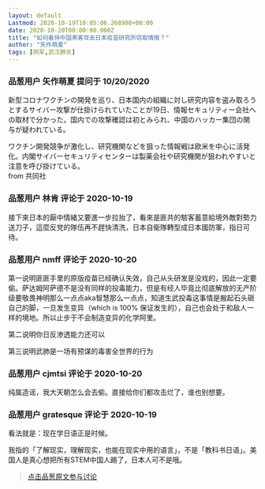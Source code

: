 ```yaml
---
layout: default
Lastmod: 2020-10-19T10:05:06.268908+00:00
date: 2020-10-20T00:00:00.000Z
title: "如何看待中国黑客攻击日本疫苗研究所窃取情报？"
author: "矢作萌夏"
tags: [网军,武汉肺炎]
---
```



### 品葱用户 **矢作萌夏** 提问于 10/20/2020
    
新型コロナワクチンの開発を巡り、日本国内の組織に対し研究内容を盗み取ろうとするサイバー攻撃が仕掛けられていたことが19日、情報セキュリティー会社への取材で分かった。国内での攻撃確認は初とみられ、中国のハッカー集団の関与が疑われている。  
  
ワクチン開発競争が激化し、研究機関などを狙った情報戦は欧米を中心に活発化。内閣サイバーセキュリティセンターは製薬会社や研究機関が狙われやすいと注意を呼び掛けている。  
from 共同社
    
                

### 品葱用户 **林肯** 评论于 2020-10-19
        
接下來日本的厭中情緒又要進一步拉抬了，看來是匪共的駭客蓄意給境外敵對勢力送刀子，這麼反党的隊伍再不趕快清洗，日本自衞隊轉型成日本國防軍，指日可待。
        
                

### 品葱用户 **nmff** 评论于 2020-10-20
        
第一说明匪匪手里的原版疫苗已经确认失效，自己从头研发是没戏的，因此一定要偷。萨达姆阿萨德不是没有同样的投毒能力，但是有经人毕竟比彻底解放的无产阶级要敬畏神明那么一点点aka智慧那么一点点，知道生武投毒这事情是搬起石头砸自己的脚，一旦发生变异（which is 100% 保证发生的），自己也会处于和敌人一样的境地。所以止步于不会制造变异的化学阿里。  
  
第二说明你日反渗透能力还可以  
  
第三说明武肺是一场有预谋的毒害全世界的行为
        
                

### 品葱用户 **cjmtsi** 评论于 2020-10-20
        
纯属造谣，我大天朝怎么会去偷。直接给你们都攻击烂了，谁也别想要。
        
                

### 品葱用户 **gratesque** 评论于 2020-10-19
        
看法就是：现在学日语正是时候。  
  
我指的「了解现实，理解现实，也能在现实中用的语言」，不是「教科书日语」。美国人是真心想把所有STEM中国人踢了，日本人可不是哦。
        
                





> [点击品葱原文参与讨论](https://pincong.rocks/question/32413)

